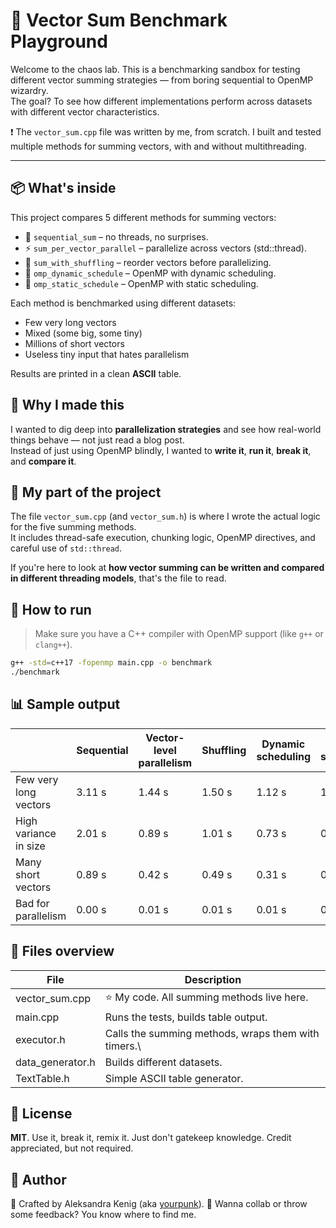 # 🧮 Vector Sum Benchmark Playground 

Welcome to the chaos lab. This is a benchmarking sandbox for testing different vector summing strategies — from boring sequential to OpenMP wizardry.  
The goal? To see how different implementations perform across datasets with different vector characteristics.

❗ The `vector_sum.cpp` file was written by me, from scratch. I built and tested multiple methods for summing vectors, with and without multithreading.

---

## 📦 What's inside

This project compares 5 different methods for summing vectors:

- 🐢 `sequential_sum` – no threads, no surprises.
- ⚡ `sum_per_vector_parallel` – parallelize across vectors (std::thread).
- 🎲 `sum_with_shuffling` – reorder vectors before parallelizing.
- 🔄 `omp_dynamic_schedule` – OpenMP with dynamic scheduling.
- 🧱 `omp_static_schedule` – OpenMP with static scheduling.

Each method is benchmarked using different datasets:
- Few very long vectors
- Mixed (some big, some tiny)
- Millions of short vectors
- Useless tiny input that hates parallelism

Results are printed in a clean **ASCII** table.

## 🧠 Why I made this

I wanted to dig deep into **parallelization strategies** and see how real-world things behave — not just read a blog post.  
Instead of just using OpenMP blindly, I wanted to **write it**, **run it**, **break it**, and **compare it**.


## 🧵 My part of the project

The file `vector_sum.cpp` (and `vector_sum.h`) is where I wrote the actual logic for the five summing methods.  
It includes thread-safe execution, chunking logic, OpenMP directives, and careful use of `std::thread`.

If you're here to look at **how vector summing can be written and compared in different threading models**, that's the file to read.


## 🧪 How to run

> Make sure you have a C++ compiler with OpenMP support (like `g++` or `clang++`).

```bash
g++ -std=c++17 -fopenmp main.cpp -o benchmark
./benchmark
```

## 📊 Sample output

|                        | Sequential | Vector-level parallelism | Shuffling | Dynamic scheduling | Static scheduling |
|------------------------|------------|---------------------------|-----------|---------------------|--------------------|
| Few very long vectors  |    3.11 s  |          1.44 s          |   1.50 s  |        1.12 s       |       1.30 s       |
| High variance in size  |    2.01 s  |          0.89 s          |   1.01 s  |        0.73 s       |       0.76 s       |
| Many short vectors     |    0.89 s  |          0.42 s          |   0.49 s  |        0.31 s       |       0.33 s       |
| Bad for parallelism    |    0.00 s  |          0.01 s          |   0.01 s  |        0.01 s       |       0.01 s       |

## 👀 Files overview
| File |	Description|
|------|-------------|
| vector_sum.cpp |	⭐ My code. All summing methods live here.|
| main.cpp	| Runs the tests, builds table output.|
| executor.h	| Calls the summing methods, wraps them with timers.\
| data_generator.h	| Builds different datasets.|
| TextTable.h	| Simple ASCII table generator.|

## 🧩 License
**MIT**. Use it, break it, remix it. Just don't gatekeep knowledge. Credit appreciated, but not required.

## 👤 Author
🦾 Crafted by Aleksandra Kenig (aka [yourpunk](https://github.com/yourpunk)).
💌 Wanna collab or throw some feedback? You know where to find me.
